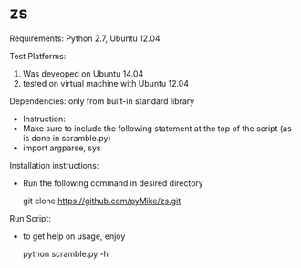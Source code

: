 # zs
Requirements:
Python 2.7, Ubuntu 12.04

Test Platforms:
1) Was deveoped on Ubuntu 14.04
2) tested on virtual machine with Ubuntu 12.04 


Dependencies: only from built-in standard library
- Instruction:
- Make sure to include the following statement 
  at the top of the script (as is done in scramble.py)
- import argparse, sys

Installation instructions:
- Run the following command in desired directory

  git clone https://github.com/pyMike/zs.git

Run Script: 
- to get help on usage, enjoy

  python scramble.py -h 
